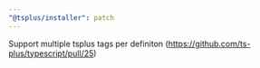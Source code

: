 ```yaml
---
"@tsplus/installer": patch
---
```


Support multiple tsplus tags per definiton (https://github.com/ts-plus/typescript/pull/25)
